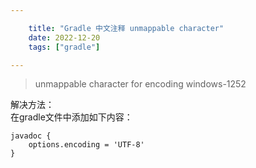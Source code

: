 ```yaml
---

    title: "Gradle 中文注释 unmappable character"
    date: 2022-12-20
    tags: ["gradle"]

---
```


> unmappable character for encoding windows-1252  

解决方法：  
在gradle文件中添加如下内容：  
```properties
javadoc {
    options.encoding = 'UTF-8'
}
```